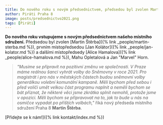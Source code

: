 ```yaml
---
title: Do nového roku s novým předsednictvem, předsedou byl zvolen Martin Štěrba
author: Piráti Praha 8
image: posts/predsednictvo2021.png
tags: [Piráti]
---
```


**Do nového roku vstupujeme s novým předsednictvem našeho místního sdružení.** Předsedou byl zvolen [Martin Štěrba]({% link _people/martin-sterba.md %}), prvním místopředsedou [Jan Kolátor]({% link _people/jan-kolator.md %}) a dalšími místopředsedy [Alice Hamalova]({% link _people/alice-hamalova.md %}), Mahu Opletalová a Jan "Marvel" Horn.

> *"Musíme se připravit na pozitivní změnu ve společnosti. V Praze máme reálnou šanci vyhrát volby do Sněmovny v roce 2021. Pro magistrát i pro nás v městských částech budou sněmovní volby generálkou volební komunální kampaně. Měli bychom před sebou i před voliči umět velkou část programu naplnit a neměli bychom se bát přiznat, že některé věci jsme zkrátka splnit nemohli, protože jsme v opozici. Měli bychom se připravovat na to, jak to bude u nás na osmičce vypadat po příštích volbách,"* říká nový předseda místního sdružení Praha 8 **Martin Štěrba**.

[Přidejte se k nám!]({% link kontakt/index.md %})
